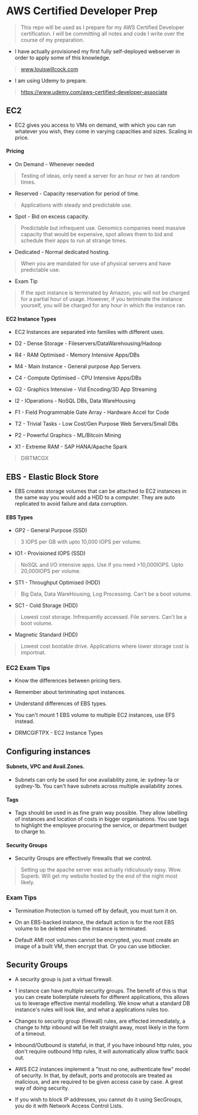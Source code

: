 # AWS Certified Developer Prep 

> This repo will be used as I prepare for my AWS Certified Developer certification. I will be committing all notes and code I write over the course of my preparation. 
* I have actually provisioned my first fully self-deployed webserver in order to apply some of this knowledge. 
> www.louiswillcock.com

* I am using Udemy to prepare.
> https://www.udemy.com/aws-certified-developer-associate

## EC2 

* EC2 gives you access to VMs on demand, with which you can run whatever you wish, they come in varying capacities and sizes. Scaling in price.

#### Pricing

* On Demand - Whenever needed 
> Testing of ideas, only need a server for an hour or two at random times.
* Reserved  - Capacity reservation for period of time.
> Applications with steady and predictable use.
* Spot 	    - Bid on excess capacity.
> Predictable but infrequent use. Genomics companies need massive capacity that would be expensive, spot allows them to bid and schedule their apps to run at strange times.
* Dedicated - Normal dedicated hosting.
> When you are mandated for use of physical servers and have predictable use.

* Exam Tip 
> If the spot instance is terminated by Amazon, you will not be charged for a partial hour of usage. However, if you teriminate the instance yourself, you will be charged for any hour in which the instance ran.

#### EC2 Instance Types

* EC2 Instances are separated into families with different uses. 

* D2 - Dense Storage - Fileservers/DataWarehousing/Hadoop
* R4 - RAM Optimised - Memory Intensive Apps/DBs
* M4 - Main Instance - General purpose App Servers.
* C4 - Compute Optimised - CPU Intensive Apps/DBs
* G2 - Graphics Intensive - Vid Encoding/3D App Streaming
* I2 - IOperations - NoSQL DBs, Data WareHousing
* F1 - Field Programmable Gate Array - Hardware Accel for Code
* T2 - Trivial Tasks - Low Cost/Gen Purpose Web Servers/Small DBs
* P2 - Powerful Graphics - ML/Bitcoin Mining
* X1 - Extreme RAM - SAP HANA/Apache Spark

>DIRTMCGX

## EBS - Elastic Block Store

* EBS creates storage volumes that can be attached to EC2 instances in the same way you would add a HDD to a computer. They are auto replicated to avoid failure and data corruption.

#### EBS Types

* GP2 - General Purpose (SSD)
> 3 IOPS per GB with upto 10,000 IOPS per volume.
* IO1 - Provisioned IOPS (SSD)
> NoSQL and I/O intensive apps. Use if you need >10,000IOPS. Upto 20,000IOPS per volume.
* ST1 - Throughput Optimised (HDD)
> Big Data, Data WareHousing, Log Processing. Can't be a boot volume.
* SC1 - Cold Storage (HDD)
> Lowest cost storage. Infrequently accessed. File servers. Can't be a boot volume.
* Magnetic Standard (HDD)
> Lowest cost bootable drive. Applications where lower storage cost is importnat.

### EC2 Exam Tips

* Know the differences between pricing tiers.

* Remember about teriminating spot instances.

* Understand differences of EBS types. 

* You can't mount 1 EBS volume to multiple EC2 instances, use EFS instead.

* DRMCGIFTPX - EC2 Instance Types

## Configuring instances

#### Subnets, VPC and Avail.Zones.

* Subnets can only be used for one availability zone, ie: sydney-1a or sydney-1b. You can't have subnets across multiple availability zones.

#### Tags
* Tags should be used in as fine grain way possible. They allow labelling of instances and location of costs in bigger organisations. You use tags to highlight the employee procuring the service, or department budget to charge to. 

#### Security Groups
* Security Groups are effectively firewalls that we control.


> Setting up the apache server was actually ridiculously easy. Wow. Superb. Will get my website hosted by the end of the night most likely. 

### Exam Tips

* Termination Protection is turned off by default, you must turn it on. 

* On an EBS-backed instance, the default action is for the root EBS volume to be deleted when the instance is terminated.

* Default AMI root volumes cannot be encrypted, you must create an image of a built VM, then encrypt that. Or you can use bitlocker.

## Security Groups 

* A security group is just a virtual firewall.

* 1 instance can have multiple security groups. The benefit of this is that you can create boilerplate rulesets for different applications, this allows us to leverage effective mental modelling. We know what a standard DB instance's rules will look like, and what a applications rules too. 

* Changes to security group (firewall) rules, are effected immediately, a change to http inbound will be felt straight away, most likely in the form of a timeout.

* Inbound/Outbound is stateful, in that, if you have inbound http rules, you don't require outbound http rules, it will automatically allow traffic back out.

* AWS EC2 instances implement a "trust no one, authenticate few" model of security. In that, by default, ports and protocols are treated as malicious, and are required to be given access case by case. A great way of doing security.

* If you wish to block IP addresses, you cannot do it using SecGroups, you do it with Network Access Control Lists.






